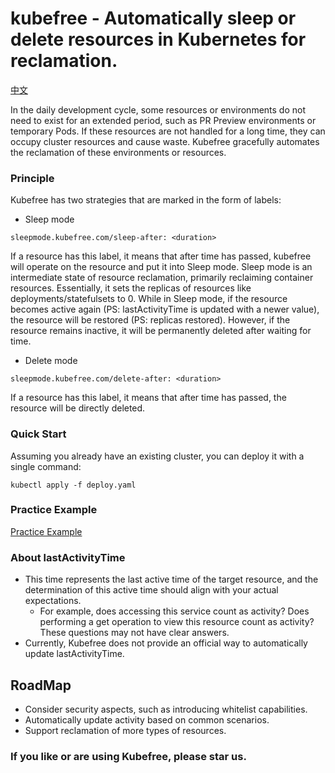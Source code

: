 # kubefree - Automatically sleep or delete resources in Kubernetes for reclamation.

[中文](./README_zh.md)

In the daily development cycle, some resources or environments do not need to exist for an extended period, such as PR Preview environments or temporary Pods. If these resources are not handled for a long time, they can occupy cluster resources and cause waste. Kubefree gracefully automates the reclamation of these environments or resources.


### Principle

Kubefree has two strategies that are marked in the form of labels:

* Sleep mode

```
sleepmode.kubefree.com/sleep-after: <duration>
``` 

If a resource has this label, it means that after <duration> time has passed, kubefree will operate on the resource and put it into Sleep mode.
Sleep mode is an intermediate state of resource reclamation, primarily reclaiming container resources. Essentially, it sets the replicas of resources like deployments/statefulsets to 0.
While in Sleep mode, if the resource becomes active again (PS: lastActivityTime is updated with a newer value), the resource will be restored (PS: replicas restored).
However, if the resource remains inactive, it will be permanently deleted after waiting for <duration> time.


* Delete mode

```
sleepmode.kubefree.com/delete-after: <duration>
```

If a resource has this label, it means that after <duration> time has passed, the resource will be directly deleted.


### Quick Start

Assuming you already have an existing cluster, you can deploy it with a single command:

```
kubectl apply -f deploy.yaml
```


### Practice Example

[Practice Example](https://github.com/goplus/builder/blob/dev/scripts/pr-preview.sh#L23)

### About lastActivityTime 

* This time represents the last active time of the target resource, and the determination of this active time should align with your actual expectations.
    * For example, does accessing this service count as activity? Does performing a get operation to view this resource count as activity? These questions may not have clear answers.
* Currently, Kubefree does not provide an official way to automatically update lastActivityTime.

## RoadMap 

* Consider security aspects, such as introducing whitelist capabilities.
* Automatically update activity based on common scenarios.
* Support reclamation of more types of resources.

### If you like or are using Kubefree, please star us.









